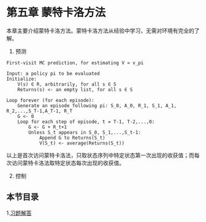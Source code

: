  ## 
 # 第五章 蒙特卡洛方法
 
本章主要介绍蒙特卡洛方法。蒙特卡洛方法从经验中学习，无需对环境有完全的了解。

1. 预测

```
First-visit MC prediction, for estimating V ≈ v_pi

Input: a policy pi to be evaluated
Initialize:
    V(s) ∈ R, arbitrarily, for all s ∈ S
    Returns(s) <- an empty list, for all s ∈ S

Loop forever (for each episode):
    Generate an episode following pi: S_0, A_0, R_1, S_1, A_1, R_2,...,S_T-1,A_T-1, R_T
    G <- 0
    Loop for each step of episode, t = T-1, T-2,...,0:
        G <- G + R_t+1
        Unless S_t appears in S_0, S_1,...,S_t-1:
            Append G to Returns(S_t)
            V(S_t) <- average(Returns(S_t))
```
            
以上是首次访问蒙特卡洛法，只取状态序列中特定状态第一次出现的收获值；而每次访问蒙特卡洛法取特定状态每次出现的收获值。

2. 控制


## 本节目录
1.[习题解答](习题解答.md)
